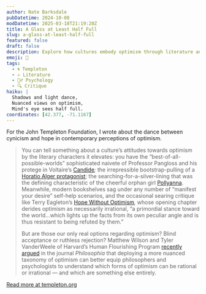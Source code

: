 ```yaml
---
author: Nate Barksdale
pubDatetime: 2024-10-08
modDatetime: 2025-03-18T21:19:20Z
title: A Glass at Least Half Full
slug: a-glass-at-least-half-full
featured: false
draft: false
description: Explore how cultures embody optimism through literature and debate whether this outlook is rational or delusional in our latest study review.
emoji: 🍷
tags:
  - 🌀 Templeton
  - ✍️ Literature
  - 🧘‍♂️ Psychology
  - 🔍 Critique
haiku: |
  Shadows and light dance,  
  Nuanced views on optimism,  
  Mind's eye sees half full.
coordinates: [42.377, -71.1167]
---
```


For the John Templeton Foundation, I wrote about the dance between cynicism and hope in contemporary perceptions of optimism.

> You can tell something about a culture’s attitudes towards optimism by the literary characters it elevates: you have the “best-of-all-possible-worlds” sophisticated naivete of Professor Pangloss and his protege in Voltaire’s [Candide](https://standardebooks.org/ebooks/voltaire/candide/the-modern-library)_;_ the irrepressible bootstrap-pulling of a [Horatio Alger protagonist](https://standardebooks.org/ebooks/horatio-alger-jr/ragged-dick); the searching-for-a-silver-lining that was the defining characteristic of the cheerful orphan girl [Pollyanna](https://standardebooks.org/ebooks/eleanor-h-porter/pollyanna). Meanwhile, modern bookshelves sag under any number of “manifest your desire” self-help scenarios, and the occasional searing critique like Terry Eagleton’s [Hope Without Optimism](https://www.upress.virginia.edu/title/4948/)_,_ whose opening chapter derides optimism as necessarily irrational, “a primordial stance toward the world…which lights up the facts from its own peculiar angle and is thus resistant to being refuted by them.”
>
> But are those our only real options regarding optimism? Blind acceptance or ruthless rejection? Matthew Wilson and Tyler VanderWeele of Harvard’s Human Flourishing Program [recently argued](https://link.springer.com/content/pdf/10.1007/s11406-024-00758-w.pdf) in the journal _Philosophia_ that deploying a more nuanced taxonomy of optimism can better equip philosophers and psychologists to understand which forms of optimism can be rational or irrational — and which are something else entirely.

[Read more at templeton.org](https://www.templeton.org/news/a-glass-at-least-half-full)
